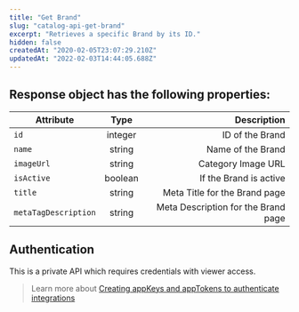 ```yaml
---
title: "Get Brand"
slug: "catalog-api-get-brand"
excerpt: "Retrieves a specific Brand by its ID."
hidden: false
createdAt: "2020-02-05T23:07:29.210Z"
updatedAt: "2022-02-03T14:44:05.688Z"
---
```

## Response object has the following properties:


| Attribute    | Type        | Description |
| --------------- |:---------:| -------------------------------------------------------------------------------------------:|
| `id` | integer | ID of the Brand |
| `name` | string      |  Name of the Brand  |
| `imageUrl`  | string | Category Image URL |
| `isActive` | boolean    | If the Brand is active  |
| `title` | string | Meta Title for the Brand page |
| `metaTagDescription` | string | Meta Description for the Brand page |



## Authentication

This is a private API which requires credentials with viewer access.



> Learn more about [Creating appKeys and appTokens to authenticate integrations](https://help.vtex.com/en/tutorial/creating-appkeys-and-apptokens-to-authenticate-integrations)